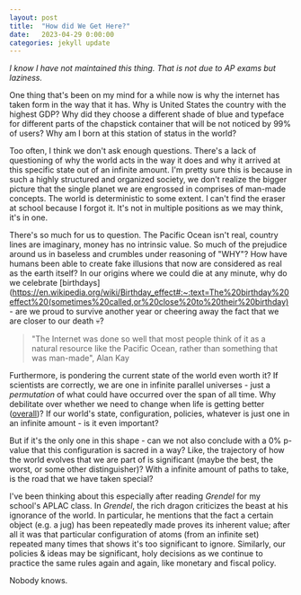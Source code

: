 ```yaml
---
layout: post
title:  "How did We Get Here?" 
date:   2023-04-29 0:00:00
categories: jekyll update
---
```

<script src="https://cdn.mathjax.org/mathjax/latest/MathJax.js?config=TeX-AMS-MML_HTMLorMML" type="text/javascript"></script>

*I know I have not maintained this thing. That is not due to AP exams but laziness.* 

One thing that's been on my mind for a while now is why the internet has taken form in the way that it has. Why is United States the country with the highest GDP? Why did they choose a different shade of blue and typeface for different parts of the chapstick container that will be not noticed by 99% of users? Why am I born at this station of status in the world? 

Too often, I think we don't ask enough questions. There's a lack of questioning of why the world acts in the way it does and why it arrived at this specific state out of an infinite amount. I'm pretty sure this is because in such a highly structured and organized society, we don't realize the bigger picture that the single planet we are engrossed in comprises of man-made concepts. The world is deterministic to some extent. I can't find the eraser at school because I forgot it. It's not in multiple positions as we may think, it's in one. 

There's so much for us to question. The Pacific Ocean isn't real, country lines are imaginary, money has no intrinsic value. So much of the prejudice around us in baseless and crumbles under reasoning of "WHY"? How have humans been able to create fake illusions that now are considered as real as the earth itself? In our origins where we could die at any minute, why do we celebrate [birthdays](https://en.wikipedia.org/wiki/Birthday_effect#:~:text=The%20birthday%20effect%20(sometimes%20called,or%20close%20to%20their%20birthday) - are we proud to survive another year or cheering away the fact that we are closer to our death :skull:?

> "The Internet was done so well that most people think of it as a natural resource like the Pacific Ocean, rather than something that was man-made", Alan Kay

Furthermore, is pondering the current state of the world even worth it? If scientists are correctly, we are one in infinite parallel universes - just a *permutation* of what could have occurred over the span of all time. Why debilitate over whether we need to change when life is getting better ([overall](https://www.bbc.com/future/article/20190111-seven-reasons-why-the-world-is-improving))? If  our world's state, configuration, policies, whatever is just one in an infinite amount - is it even important? 

But if it's the only one in this shape - can we not also conclude with a 0% p-value that this configuration is sacred in a way? Like, the trajectory of how the world evolves that we are part of is significant (maybe the best, the worst, or some other distinguisher)? With a infinite amount of paths to take, is the road that we have taken special? 

I've been thinking about this especially after reading *Grendel* for my school's APLAC class. In *Grendel*, the rich dragon criticizes the beast at his ignorance of the world. In particular, he mentions that the fact a certain object (e.g. a jug) has been repeatedly made proves its inherent value; after all it was that particular configuration of atoms (from an infinite set) repeated many times that shows it's too significant to ignore. Similarly, our policies & ideas may be significant, holy decisions as we continue to practice the same rules again and again, like monetary and fiscal policy.

Nobody knows.
